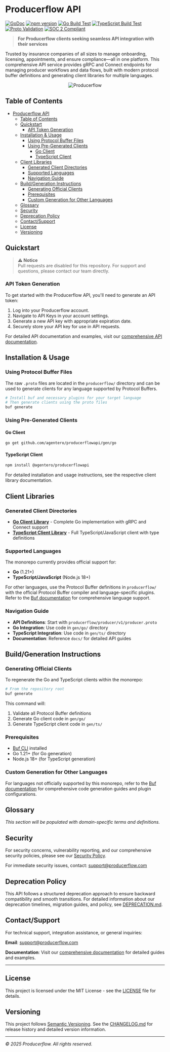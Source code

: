 # Producerflow API

[![GoDoc](https://godoc.org/github.com/agentero/producerflowapi?status.svg)](https://godoc.org/github.com/agentero/producerflowapi)
[![npm version](https://img.shields.io/npm/v/@agentero/producerflowapi.svg)](https://www.npmjs.com/package/@agentero/producerflowapi)
[![Go Build Test](https://github.com/agentero/producerflowapi/actions/workflows/go-build.yml/badge.svg)](https://github.com/agentero/producerflowapi/actions/workflows/go-build.yml)
[![TypeScript Build Test](https://github.com/agentero/producerflowapi/actions/workflows/ts-build.yml/badge.svg)](https://github.com/agentero/producerflowapi/actions/workflows/ts-build.yml)
[![Proto Validation](https://github.com/agentero/producerflowapi/actions/workflows/proto-validation.yml/badge.svg)](https://github.com/agentero/producerflowapi/actions/workflows/proto-validation.yml)
[![SOC 2 Compliant](https://img.shields.io/badge/SOC%202-Compliant-green.svg)](https://www.producerflow.com/)

> **For Producerflow clients seeking seamless API integration with their services**

Trusted by insurance companies of all sizes to manage onboarding, licensing, appointments, and ensure compliance—all in one platform. This comprehensive API service provides gRPC and Connect endpoints for managing producer workflows and data flows, built with modern protocol buffer definitions and generating client libraries for multiple languages.

<!-- markdownlint-disable MD033 -->
<div align="center">
  <img src="https://framerusercontent.com/images/Sqd0oOCQAQNo92PjocWBUmSjERA.png" alt="Producerflow"/>
</div>
<!-- markdownlint-enable MD033 -->

## Table of Contents

- [Producerflow API](#producerflow-api)
  - [Table of Contents](#table-of-contents)
  - [Quickstart](#quickstart)
    - [API Token Generation](#api-token-generation)
  - [Installation \& Usage](#installation--usage)
    - [Using Protocol Buffer Files](#using-protocol-buffer-files)
    - [Using Pre-Generated Clients](#using-pre-generated-clients)
      - [Go Client](#go-client)
      - [TypeScript Client](#typescript-client)
  - [Client Libraries](#client-libraries)
    - [Generated Client Directories](#generated-client-directories)
    - [Supported Languages](#supported-languages)
    - [Navigation Guide](#navigation-guide)
  - [Build/Generation Instructions](#buildgeneration-instructions)
    - [Generating Official Clients](#generating-official-clients)
    - [Prerequisites](#prerequisites)
    - [Custom Generation for Other Languages](#custom-generation-for-other-languages)
  - [Glossary](#glossary)
  - [Security](#security)
  - [Deprecation Policy](#deprecation-policy)
  - [Contact/Support](#contactsupport)
  - [License](#license)
  - [Versioning](#versioning)

## Quickstart

> **⚠️ Notice**  
> Pull requests are disabled for this repository. For support and questions, please contact our team directly.

### API Token Generation

To get started with the Producerflow API, you'll need to generate an API token:

1. Log into your Producerflow account.
2. Navigate to API Keys in your account settings.
3. Generate a new API key with appropriate expiration date.
4. Securely store your API key for use in API requests.

For detailed API documentation and examples, visit our [comprehensive API documentation](https://github.com/agentero/producerflowapi/wiki).

## Installation & Usage

### Using Protocol Buffer Files

The raw `.proto` files are located in the `producerflow/` directory and can be used to generate clients for any language supported by Protocol Buffers.

```bash
# Install buf and necessary plugins for your target language
# Then generate clients using the proto files
buf generate
```

### Using Pre-Generated Clients

#### Go Client

```bash
go get github.com/agentero/producerflowapi/gen/go
```

#### TypeScript Client

```bash
npm install @agentero/producerflowapi
```

For detailed installation and usage instructions, see the respective client library documentation.

## Client Libraries

### Generated Client Directories

- **[Go Client Library](/gen/go/)** - Complete Go implementation with gRPC and Connect support
- **[TypeScript Client Library](/gen/ts/)** - Full TypeScript/JavaScript client with type definitions

### Supported Languages

The monorepo currently provides official support for:

- **Go** (1.21+)
- **TypeScript/JavaScript** (Node.js 18+)

For other languages, use the Protocol Buffer definitions in `producerflow/` with the official Protocol Buffer compiler and language-specific plugins. Refer to the [Buf documentation](https://buf.build/docs) for comprehensive language support.

### Navigation Guide

- **API Definitions**: Start with `producerflow/producer/v1/producer.proto`
- **Go Integration**: Use code in `gen/go/` directory
- **TypeScript Integration**: Use code in `gen/ts/` directory
- **Documentation**: Reference `docs/` for detailed API guides

## Build/Generation Instructions

### Generating Official Clients

To regenerate the Go and TypeScript clients within the monorepo:

```bash
# From the repository root
buf generate
```

This command will:

1. Validate all Protocol Buffer definitions
2. Generate Go client code in `gen/go/`
3. Generate TypeScript client code in `gen/ts/`

### Prerequisites

- [Buf CLI](https://buf.build/docs/installation) installed
- Go 1.21+ (for Go generation)
- Node.js 18+ (for TypeScript generation)

### Custom Generation for Other Languages

For languages not officially supported by this monorepo, refer to the [Buf documentation](https://buf.build/docs) for comprehensive code generation guides and plugin configurations.

## Glossary

*This section will be populated with domain-specific terms and definitions.*

<!-- TODO: Add domain terms and definitions -->

## Security

For security concerns, vulnerability reporting, and our comprehensive security policies, please see our [Security Policy](SECURITY.md).

For immediate security issues, contact: [support@producerflow.com](mailto:support@producerflow.com)

## Deprecation Policy

This API follows a structured deprecation approach to ensure backward compatibility and smooth transitions. For detailed information about our deprecation timelines, migration guides, and policy, see [DEPRECATION.md](DEPRECATION.md).

## Contact/Support

For technical support, integration assistance, or general inquiries:

**Email**: [support@producerflow.com](mailto:support@producerflow.com)

**Documentation**: Visit our [comprehensive documentation](docs/) for detailed guides and examples.

---

## License

This project is licensed under the MIT License - see the [LICENSE](LICENSE) file for details.

## Versioning

This project follows [Semantic Versioning](https://semver.org/). See the [CHANGELOG.md](CHANGELOG.md) for release history and detailed version information.

---

*© 2025 Producerflow. All rights reserved.*

